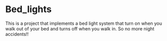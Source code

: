 # Bed_lights
This is a project that implements a bed light system that turn on when you walk out of your bed and turns off when you walk in. So no more night accidents!!
